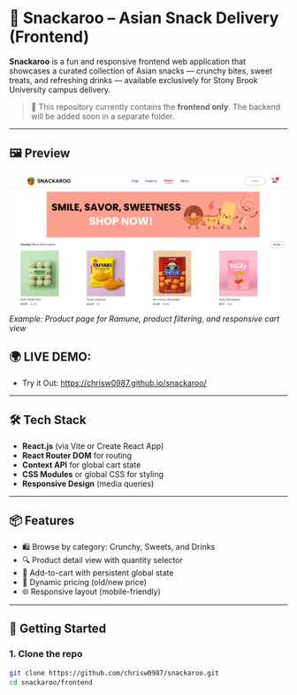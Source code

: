 # 🍱 Snackaroo – Asian Snack Delivery (Frontend)

**Snackaroo** is a fun and responsive frontend web application that showcases a curated collection of Asian snacks — crunchy bites, sweet treats, and refreshing drinks — available exclusively for Stony Brook University campus delivery.

> 🚧 This repository currently contains the **frontend only**. The backend will be added soon in a separate folder.

---

## 🖼️ Preview

![SNACKAROO Screenshot](Snackaroo-Screenshot.png)  
_Example: Product page for Ramune, product filtering, and responsive cart view_

##  🌍 LIVE DEMO:
- Try it Out: https://chrisw0987.github.io/snackaroo/
---

## 🛠️ Tech Stack

- **React.js** (via Vite or Create React App)
- **React Router DOM** for routing
- **Context API** for global cart state
- **CSS Modules** or global CSS for styling
- **Responsive Design** (media queries)

---

## 📦 Features

- 🛍 Browse by category: Crunchy, Sweets, and Drinks
- 🔍 Product detail view with quantity selector
- 🧮 Add-to-cart with persistent global state
- 💸 Dynamic pricing (old/new price)
- 🌐 Responsive layout (mobile-friendly)

---

## 🚀 Getting Started

### 1. Clone the repo
```bash
git clone https://github.com/chrisw0987/snackaroo.git
cd snackaroo/frontend
